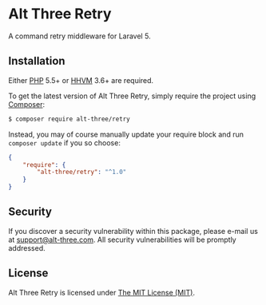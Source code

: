 # Alt Three Retry

A command retry middleware for Laravel 5.


## Installation

Either [PHP](https://php.net) 5.5+ or [HHVM](http://hhvm.com) 3.6+ are required.

To get the latest version of Alt Three Retry, simply require the project using [Composer](https://getcomposer.org):

```bash
$ composer require alt-three/retry
```

Instead, you may of course manually update your require block and run `composer update` if you so choose:

```json
{
    "require": {
        "alt-three/retry": "^1.0"
    }
}
```


## Security

If you discover a security vulnerability within this package, please e-mail us at support@alt-three.com. All security vulnerabilities will be promptly addressed.


## License

Alt Three Retry is licensed under [The MIT License (MIT)](LICENSE).
